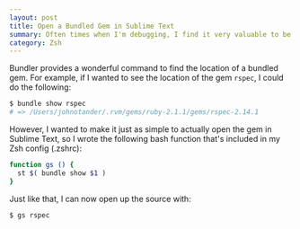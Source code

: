 ```yaml
---
layout: post
title: Open a Bundled Gem in Sublime Text
summary: Often times when I'm debugging, I find it very valuable to be able to quickly open up a gem that I'm using and read the source. Now it's just a simple command.
category: Zsh
---
```


Bundler provides a wonderful command to find the location of a bundled gem. For example, if I wanted to see the location of the gem `rspec`, I could do the following:

```bash
$ bundle show rspec
# => /Users/johnotander/.rvm/gems/ruby-2.1.1/gems/rspec-2.14.1
```

However, I wanted to make it just as simple to actually open the gem in Sublime Text, so I wrote the following bash function that's included in my Zsh config (.zshrc):

```bash
function gs () {
  st $( bundle show $1 )
}
```

Just like that, I can now open up the source with:

```bash
$ gs rspec
```

